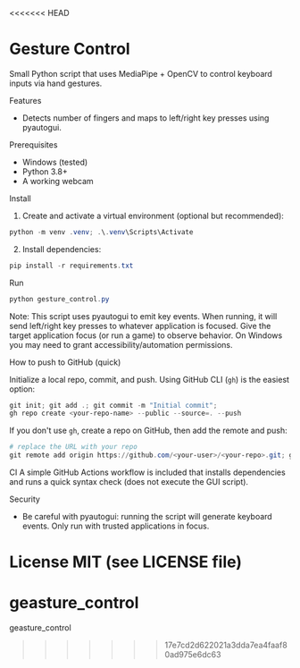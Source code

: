 <<<<<<< HEAD
# Gesture Control

Small Python script that uses MediaPipe + OpenCV to control keyboard inputs via hand gestures.

Features
- Detects number of fingers and maps to left/right key presses using pyautogui.

Prerequisites
- Windows (tested)
- Python 3.8+
- A working webcam

Install
1. Create and activate a virtual environment (optional but recommended):

```powershell
python -m venv .venv; .\.venv\Scripts\Activate
```

2. Install dependencies:

```powershell
pip install -r requirements.txt
```

Run

```powershell
python gesture_control.py
```

Note: This script uses pyautogui to emit key events. When running, it will send left/right key presses to whatever application is focused. Give the target application focus (or run a game) to observe behavior. On Windows you may need to grant accessibility/automation permissions.

How to push to GitHub (quick)

Initialize a local repo, commit, and push. Using GitHub CLI (`gh`) is the easiest option:

```powershell
git init; git add .; git commit -m "Initial commit";
gh repo create <your-repo-name> --public --source=. --push
```

If you don't use `gh`, create a repo on GitHub, then add the remote and push:

```powershell
# replace the URL with your repo
git remote add origin https://github.com/<your-user>/<your-repo>.git; git branch -M main; git push -u origin main
```

CI
A simple GitHub Actions workflow is included that installs dependencies and runs a quick syntax check (does not execute the GUI script).

Security
- Be careful with pyautogui: running the script will generate keyboard events. Only run with trusted applications in focus.

License
MIT (see LICENSE file)
=======
# geasture_control
geasture_control
>>>>>>> 17e7cd2d622021a3dda7ea4faaf80ad975e6dc63
